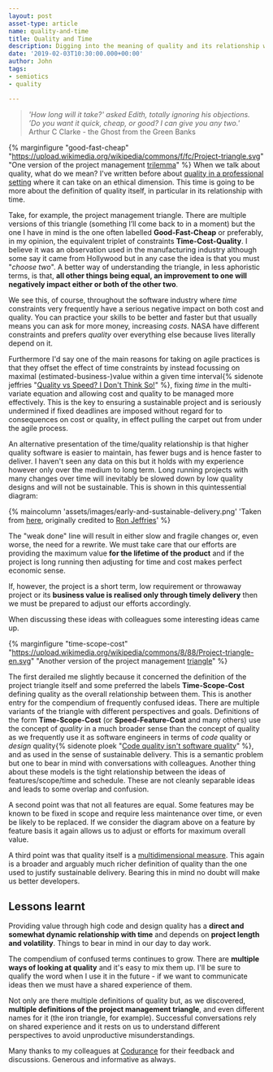```yaml
---
layout: post
asset-type: article
name: quality-and-time
title: Quality and Time
description: Digging into the meaning of quality and its relationship with time.
date: '2019-02-03T10:30:00.000+00:00'
author: John
tags:
- semiotics
- quality

---
```


> *'How long will it take?' asked Edith, totally ignoring his objections. <br>
> ’Do you want it quick, cheap, or good? I can give you any two.'*<br> Arthur C Clarke - the Ghost from the Green Banks

{% marginfigure "good-fast-cheap" "https://upload.wikimedia.org/wikipedia/commons/f/fc/Project-triangle.svg" "One version of the project management [trilemma](https://en.wikipedia.org/wiki/Trilemma#The_project-management_trilemma)" %}
When we talk about quality, what do we mean? I've written before about [quality in a professional setting](the-good-programmer) where it can take on an ethical dimension. This time is going to be more about the definition of quality itself, in particular in its relationship with time. 

Take, for example, the project management triangle. There are multiple versions of this triangle (something I’ll come back to in a moment) but the one I have in mind is the one often labelled **Good-Fast-Cheap** or preferably, in my opinion, the equivalent triplet of constraints **Time-Cost-Quality**. I believe it was an observation used in the manufacturing industry although some say it came from Hollywood but in any case the idea is that you must "*choose two*". A better way of understanding the triangle, in less aphoristic terms, is that, **all other things being equal, an improvement to one will negatively impact either or both of the other two**. 

We see this, of course, throughout the software industry where *time* constraints very frequently have a serious negative impact on both cost and quality. You can practice your skills to be better and faster but that usually means you can ask for more money, increasing *costs*. NASA have different constraints and prefers *quality* over everything else because lives literally depend on it.

Furthermore I'd say one of the main reasons for taking on agile practices is that they offset the effect of time constraints by instead focussing on maximal (estimated-business-)value within a given time interval{% sidenote jeffries "[Quality vs Speed? I Don't Think So!](https://ronjeffries.com/xprog/articles/quality/)" %}, fixing *time* in the multi-variate equation and allowing cost and quality to be managed more effectively. This is the key to ensuring a sustainable project and is seriously undermined if fixed deadlines are imposed without regard for to consequences on cost or quality, in effect pulling the carpet out from under the agile process.

An alternative presentation of the time/quality relationship is that higher quality software is easier to maintain, has fewer bugs and is hence faster to deliver. I haven't seen any data on this but it holds with my experience however only over the medium to long term. Long running projects with many changes over time will inevitably be slowed down by low quality designs and will not be sustainable. This is shown in this quintessential diagram:

{% maincolumn 'assets/images/early-and-sustainable-delivery.png' 'Taken from <a href="http://scrumreferencecard.com/scrum-reference-card/">here</a>, originally credited to <a href="https://twitter.com/RonJeffries">Ron Jeffries</a>' %}

The "weak done" line will result in either slow and fragile changes or, even worse, the need for a rewrite. We must take care that our efforts are providing the maximum value **for the lifetime of the product** and if the project is long running then adjusting for time and cost makes perfect economic sense.

If, however, the project is a short term, low requirement or throwaway project or its **business value is realised only through timely delivery** then we must be prepared to adjust our efforts accordingly.

When discussing these ideas with colleagues some interesting ideas came up.

{% marginfigure "time-scope-cost" "https://upload.wikimedia.org/wikipedia/commons/8/88/Project-triangle-en.svg" "Another version of the project management [triangle](https://en.wikipedia.org/wiki/Project_management_triangle)" %}

The first derailed me slightly because it concerned the definition of the project triangle itself and some preferred the labels **Time-Scope-Cost** defining quality as the overall relationship between them. This is another entry for the compendium of frequently confused ideas. There are multiple variants of the triangle with different perspectives and goals. Definitions of the form **Time-Scope-Cost** (or **Speed-Feature-Cost** and many others) use the concept of *quality* in a much broader sense than the concept of quality as we frequently use it as software engineers in terms of *code* quality or *design* quality{% sidenote ploek "[Code quality isn't software quality](https://blog.ploeh.dk/2019/03/04/code-quality-is-not-software-quality/)" %}, and as used in the sense of sustainable delivery. This is a semantic problem but one to bear in mind with conversations with colleagues. Another thing about these models is the tight relationship between the ideas of features/scope/time and schedule. These are not cleanly separable ideas and leads to some overlap and confusion.

A second point was that not all features are equal. Some features may be known to be fixed in scope and require less maintenance over time, or even be likely to be replaced. If we consider the diagram above on a feature by feature basis it again allows us to adjust or efforts for maximum overall value.

A third point was that quality itself is a [multidimensional measure](https://en.wikipedia.org/wiki/Eight_dimensions_of_quality). This again is a broader and arguably much richer definition of quality than the one used to justify sustainable delivery. Bearing this in mind no doubt will make us better developers.

## Lessons learnt
Providing value through high code and design quality has a **direct and somewhat dynamic relationship with time** and depends on **project length and volatility**. Things to bear in mind in our day to day work.

The compendium of confused terms continues to grow. There are **multiple ways of looking at quality** and it's easy to mix them up. I'll be sure to qualify the word when I use it in the future - if we want to communicate ideas then we must have a shared experience of them. 

Not only are there multiple definitions of quality but, as we discovered, **multiple definitions of the project management triangle**, and even different names for it (the iron triangle, for example). Successful conversations rely on shared experience and it rests on us to understand different perspectives to avoid unproductive misunderstandings.

Many thanks to my colleagues at [Codurance](codurance.com) for their feedback and discussions. Generous and informative as always.